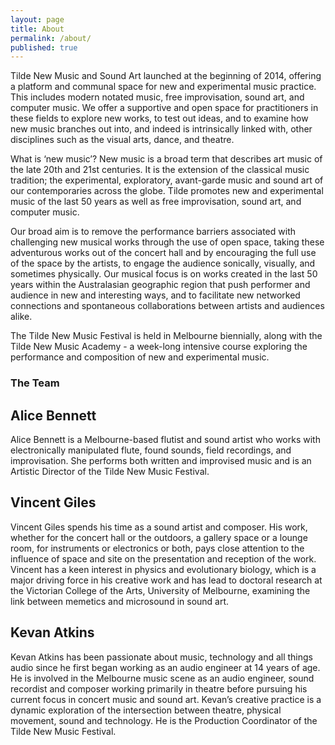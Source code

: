 ```yaml
---
layout: page
title: About
permalink: /about/
published: true
---
```


Tilde New Music and Sound Art launched at the beginning of 2014, offering a platform and communal space for new and experimental music practice. This includes modern notated music, free improvisation, sound art, and computer music. We offer a supportive and open space for practitioners in these fields to explore new works, to test out ideas, and to examine how new music branches out into, and indeed is intrinsically linked with, other disciplines such as the visual arts, dance, and theatre.

What is ‘new music’? New music is a broad term that describes art music of the late 20th and 21st centuries. It is the extension of the classical music tradition; the experimental, exploratory, avant-garde music and sound art of our contemporaries across the globe. Tilde promotes new and experimental music of the last 50 years as well as free improvisation, sound art, and computer music.

Our broad aim is to remove the performance barriers associated with challenging new musical works through the use of open space, taking these adventurous works out of the concert hall and by encouraging the full use of the space by the artists, to engage the audience sonically, visually, and sometimes physically. Our musical focus is on works created in the last 50 years within the Australasian geographic region that push performer and audience in new and interesting ways, and to facilitate new networked connections and spontaneous collaborations between artists and audiences alike.

The Tilde New Music Festival is held in Melbourne biennially, along with the Tilde New Music Academy - a week-long intensive course exploring the performance and composition of new and experimental music.


### The Team



## Alice Bennett

Alice Bennett is a Melbourne-based flutist and sound artist who works with electronically manipulated flute, found sounds, field recordings, and improvisation. She performs both written and improvised music and is an Artistic Director of the Tilde New Music Festival.

## Vincent Giles

Vincent Giles spends his time as a sound artist and composer. His work, whether for the concert hall or the outdoors, a gallery space or a lounge room, for instruments or electronics or both, pays close attention to the influence of space and site on the presentation and reception of the work. Vincent has a keen interest in physics and evolutionary biology, which is a major driving force in his creative work and has lead to doctoral research at the Victorian College of the Arts, University of Melbourne, examining the link between memetics and microsound in sound art.

## Kevan Atkins

Kevan Atkins has been passionate about music, technology and all things audio since he first began working as an audio engineer at 14 years of age. He is involved in the Melbourne music scene as an audio engineer, sound recordist and composer working primarily in theatre before pursuing his current focus in concert music and sound art. Kevan’s creative practice is a dynamic exploration of the intersection between theatre, physical movement, sound and technology. He is the Production Coordinator of the Tilde New Music Festival.
